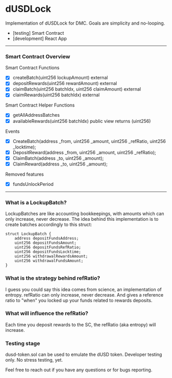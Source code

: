 # dUSDLock

Implementation of dUSDLock for DMC. Goals are simplicity and no-looping.

-   [testing] Smart Contract
-   [development] React App

---

### Smart Contract Overview

Smart Contract Functions

-   [x] createBatch(uint256 lockupAmount) external
-   [x] depositRewards(uint256 rewardAmount) external
-   [x] claimBatch(uint256 batchIdx, uint256 claimAmount) external
-   [x] claimRewards(uint256 batchIdx) external

Smart Contract Helper Functions

-   [x] getAllAddressBatches
-   [x] availableRewards(uint256 batchIdx) public view returns (uint256)

Events

-   [x] CreateBatch(address \_from, uint256 \_amount, uint256 \_refRatio, uint256 \_locktime);
-   [x] DepositReward(address \_from, uint256 \_amount, uint256 \_refRatio);
-   [x] ClaimBatch(address \_to, uint256 \_amount);
-   [x] ClaimReward(address \_to, uint256 \_amount);

Removed features

-   [x] fundsUnlockPeriod

---

### What is a LockupBatch?

LockupBatches are like accounting bookkeepings, with amounts which can only increase, never decrease.
The idea behind this implementation is to create batches accordingly to this struct:

```
struct LockupBatch {
    address depositFundsAddress;
    uint256 depositFundsAmount;
    uint256 depositFundsRefRatio;
    uint256 depositFundsLocktime;
    uint256 withdrawalRewardsAmount;
    uint256 withdrawalFundsAmount;
}
```

### What is the strategy behind refRatio?

I guess you could say this idea comes from science, an implementation of entropy.
refRatio can only increase, never decrease. And gives a reference ratio to "when" you locked up your funds related to rewards deposits.

### What will influence the refRatio?

Each time you deposit rewards to the SC, the refRatio (aka entropy) will increase.

### Testing stage

dusd-token.sol can be used to emulate the dUSD token.
Developer testing only. No stress testing, yet.

Feel free to reach out if you have any questions or for bugs reporting.

